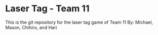 # Laser Tag - Team 11
This is the git repository for the laser tag game of Team 11
By: Michael, Mason, Chihiro, and Hari
